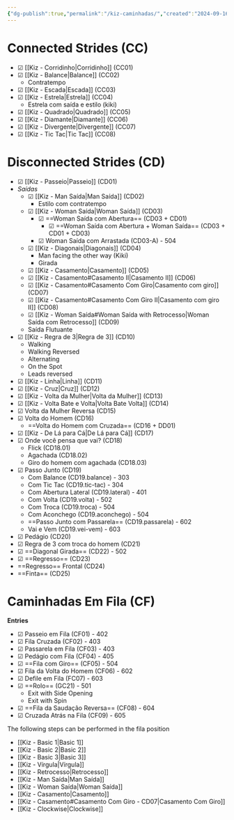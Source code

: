 ```yaml
---
{"dg-publish":true,"permalink":"/kiz-caminhadas/","created":"2024-09-16T14:08:44.986-04:00","updated":"2024-10-25T13:20:46.925-04:00"}
---
```



# Connected Strides (CC)

- ☑ [[Kiz - Corridinho\|Corridinho]] (CC01)
- ☑ [[Kiz - Balance\|Balance]] (CC02)
	- Contratempo
- ☑ [[Kiz - Escada\|Escada]] (CC03)
- ☑ [[Kiz - Estrela\|Estrela]] (CC04)
	- Estrela com saída e estilo (kiki)
- ☑ [[Kiz - Quadrado\|Quadrado]] (CC05)
- ☑ [[Kiz - Diamante\|Diamante]] (CC06)
- ☑ [[Kiz - Divergente\|Divergente]] (CC07)
- ☑ [[Kiz - Tic Tac\|Tic Tac]] (CC08)

# Disconnected Strides (CD)

- ☑ [[Kiz - Passeio\|Passeio]] (CD01)
- *Saídas*
	- ☑ [[Kiz - Man Saída\|Man Saída]] (CD02)
		- Estilo com contratempo
	- ☑ [[Kiz - Woman Saída\|Woman Saída]] (CD03)
		- ☑ ==Woman Saída com Abertura== (CD03 + CD01)
			- ☑ ==Woman Saída com Abertura + Woman Saída== (CD03 + CD01 + CD03)
		- ☑ Woman Saída com Arrastada (CD03-A) - 504
	- ☑ [[Kiz - Diagonais\|Diagonais]] (CD04)
		- Man facing the other way (Kiki)
		- Girada
	- ☑ [[Kiz - Casamento\|Casamento]] (CD05)
	- ☑ [[Kiz - Casamento#Casamento II\|Casamento II]] (CD06)
	- ☑ [[Kiz - Casamento#Casamento Com Giro\|Casamento com giro]] (CD07)
	- ☑ [[Kiz - Casamento#Casamento Com Giro II\|Casamento com giro II]] (CD08)
	- ☑ [[Kiz - Woman Saída#Woman Saída with Retrocesso\|Woman Saída com Retrocesso]] (CD09)
	- Saída Flutuante
- ☑ [[Kiz - Regra de 3\|Regra de 3]] (CD10)
	- Walking
	- Walking Reversed
	- Alternating
	- On the Spot
	- Leads reversed
- ☑ [[Kiz - Linha\|Linha]] (CD11)
- ☑ [[Kiz - Cruz\|Cruz]] (CD12)
- ☑ [[Kiz - Volta da Mulher\|Volta da Mulher]] (CD13)
- ☑ [[Kiz - Volta Bate e Volta\|Volta Bate Volta]] (CD14)
- ☑ Volta da Mulher Reversa (CD15)
- ☑ Volta do Homem (CD16)
	- ==Volta do Homem com Cruzada== (CD16 + DD01)
- ☑ [[Kiz - De Lá para Cá\|De Lá para Cá]] (CD17)
- ☑ Onde você pensa que vai? (CD18)
	- Flick (CD18.01)
	- Agachada (CD18.02)
	- Giro do homem com agachada (CD18.03)
- ☑ Passo Junto (CD19)
	- Com Balance (CD19.balance) - 303
	- Com Tic Tac (CD19.tic-tac) - 304
	- Com Abertura Lateral (CD19.lateral) - 401
	- Com Volta (CD19.volta) - 502
	- Com Troca (CD19.troca) - 504
	- Com Aconchego (CD19.aconchego) - 504
	- ==Passo Junto com Passarela== (CD19.passarela) - 602
	- Vai e Vem (CD19.vei-vem) - 603
- ☑ Pedágio (CD20)
- ☑ Regra de 3 com troca do homem (CD21)
- ☑ ==Diagonal Girada== (CD22) - 502
- ☑ ==Regresso== (CD23)
- ==Regresso== Frontal (CD24)
- ==Finta== (CD25)

# Caminhadas Em Fila (CF)

**Entries**
- ☑ Passeio em Fila (CF01) - 402
- ☑ Fila Cruzada (CF02) - 403
- ☑ Passarela em Fila (CF03) - 403
- ☑ Pedágio com Fila (CF04) - 405
- ☑ ==Fila com Giro== (CF05) - 504
- ☑ Fila da Volta do Homem (CF06) - 602
- ☑ Defile em Fila (FC07) - 603
- ☑ ==Rolo== (GC21) - 501
	- Exit with Side Opening
	- Exit with Spin
- ☑ ==Fila da Saudação Reversa== (CF08) - 604
- ☑ Cruzada Atrás na Fila (CF09) - 605

The following steps can be performed in the fila position

- [[Kiz - Basic 1\|Basic 1]]
- [[Kiz - Basic 2\|Basic 2]]
- [[Kiz - Basic 3\|Basic 3]]
- [[Kiz - Vírgula\|Vírgula]]
- [[Kiz - Retrocesso\|Retrocesso]]
- [[Kiz - Man Saída\|Man Saída]]
- [[Kiz - Woman Saída\|Woman Saída]]
- [[Kiz - Casamento\|Casamento]]
- [[Kiz - Casamento#Casamento Com Giro - CD07\|Casamento Com Giro]]
- [[Kiz - Clockwise\|Clockwise]]
